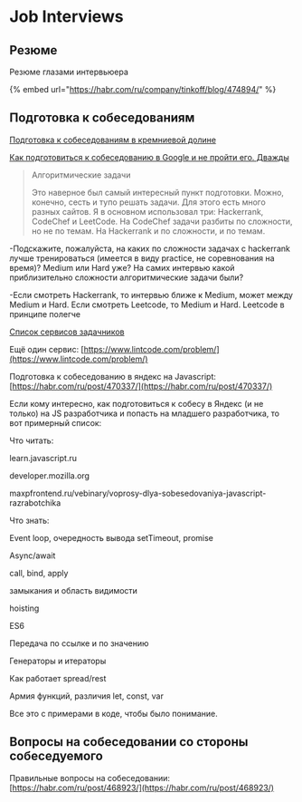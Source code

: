 # Job Interviews

## Резюме

Резюме глазами интервьюера

{% embed url="https://habr.com/ru/company/tinkoff/blog/474894/" %}



## Подготовка к собеседованиям

[Подготовка к собеседованиям в кремниевой долине](https://habrahabr.ru/company/edison/blog/344018/)

[Как подготовиться к собеседованию в Google и не пройти его. Дважды](https://habr.com/ru/post/419945/)

> Алгоритмические задачи
>
> Это наверное был самый интересный пункт подготовки. Можно, конечно, сесть и тупо решать задачи. Для этого есть много разных сайтов. Я в основном использовал три: Hackerrank, CodeChef и LeetCode. На CodeChef задачи разбиты по сложности, но не по темам. На Hackerrank и по сложности, и по темам.

-Подскажите, пожалуйста, на каких по сложности задачах с hackerrank лучше тренироваться \(имеется в виду practice, не соревнования на время\)? Medium или Hard уже? На самих интервью какой приблизительно сложности алгоритмические задачи были?

-Если смотреть Hackerrank, то интервью ближе к Medium, может между Medium и Hard. Если смотреть Leetcode, то Medium и Hard. Leetcode в принципе полегче

[Список сервисов задачников](https://habr.com/ru/company/hexlet/blog/434786/)

Ещё один сервис: [https://www.lintcode.com/problem/](https://www.lintcode.com/problem/)

Подготовка к собеседованию в яндекс на Javascript: [https://habr.com/ru/post/470337/](https://habr.com/ru/post/470337/)

Если кому интересно, как подготовиться к собесу в Яндекс \(и не только\) на JS разработчика и попасть на младшего разработчика, то вот примерный список:

Что читать:

learn.javascript.ru

developer.mozilla.org

maxpfrontend.ru/vebinary/voprosy-dlya-sobesedovaniya-javascript-razrabotchika

Что знать:

Event loop, очередность вывода setTimeout, promise

Async/await

call, bind, apply

замыкания и область видимости

hoisting

ES6

Передача по ссылке и по значению

Генераторы и итераторы

Как работает spread/rest

Армия функций, различия let, const, var

Все это с примерами в коде, чтобы было понимание.

## Вопросы на собеседовании со стороны собеседуемого

Правильные вопросы на собеседовании: [https://habr.com/ru/post/468923/](https://habr.com/ru/post/468923/)


